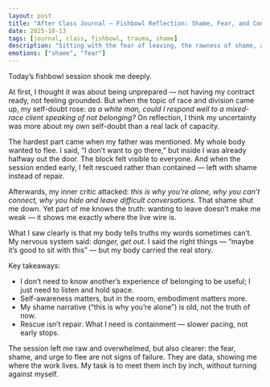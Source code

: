 ```yaml
---
layout: post
title: "After Class Journal – Fishbowl Reflection: Shame, Fear, and Containment"
date: 2025-10-13
tags: [journal, class, fishbowl, trauma, shame]
description: "Sitting with the fear of leaving, the rawness of shame, and learning the difference between rescue and repair."
emotions: ["shame", "fear"]
---
```


Today’s fishbowl session shook me deeply.  

At first, I thought it was about being unprepared — not having my contract ready, not feeling grounded. But when the topic of race and division came up, my self-doubt rose: *as a white man, could I respond well to a mixed-race client speaking of not belonging?* On reflection, I think my uncertainty was more about my own self-doubt than a real lack of capacity.  

The hardest part came when my father was mentioned. My whole body wanted to flee. I said, “I don’t want to go there,” but inside I was already halfway out the door. The block felt visible to everyone. And when the session ended early, I felt rescued rather than contained — left with shame instead of repair.  

Afterwards, my inner critic attacked: *this is why you’re alone, why you can’t connect, why you hide and leave difficult conversations.* That shame shut me down. Yet part of me knows the truth: wanting to leave doesn’t make me weak — it shows me exactly where the live wire is.  

What I saw clearly is that my body tells truths my words sometimes can’t. My nervous system said: *danger, get out.* I said the right things — “maybe it’s good to sit with this” — but my body carried the real story.  

Key takeaways:  
- I don’t need to know another’s experience of belonging to be useful; I just need to listen and hold space.  
- Self-awareness matters, but in the room, embodiment matters more.  
- My shame narrative (“this is why you’re alone”) is old, not the truth of now.  
- Rescue isn’t repair. What I need is containment — slower pacing, not early stops.  

The session left me raw and overwhelmed, but also clearer: the fear, shame, and urge to flee are not signs of failure. They are data, showing me where the work lives. My task is to meet them inch by inch, without turning against myself.  
